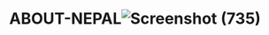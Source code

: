 # ABOUT-NEPAL![Screenshot (735)](https://user-images.githubusercontent.com/104623869/216781928-7b0cfe28-3c90-453e-915b-6d0a332c725c.png)
